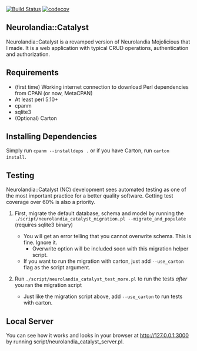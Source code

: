 [![Build Status](https://travis-ci.org/momozor/Neurolandia-Catalyst.svg?branch=master)](https://travis-ci.org/momozor/Neurolandia-Catalyst)
[![codecov](https://codecov.io/gh/momozor/Neurolandia-Catalyst/branch/master/graph/badge.svg)](https://codecov.io/gh/momozor/Neurolandia-Catalyst)

Neurolandia::Catalyst
---------------------
Neurolandia::Catalyst is a revamped version of Neurolandia Mojolicious that I made.
It is a web application with typical CRUD operations, authentication and authorization.

Requirements
------------
* (first time) Working internet connection to download Perl dependencies
from CPAN (or now, MetaCPAN)
* At least perl 5.10+
* cpanm
* sqlite3
* (Optional) Carton

Installing Dependencies
-----------------------
Simply run `cpanm --installdeps .` or if you have Carton, run `carton install`.

Testing
-------
Neurolandia::Catalyst (NC) development sees automated testing as one of the
most important practice for a better quality software. Getting test coverage
over 60% is also a priority.

1. First, migrate the default database, schema and model by running the
`./script/neurolandia_catalyst_migration.pl --migrate_and_populate` (requires sqlite3 binary)
    - You will get an error telling that you cannot overwrite schema. This is fine. Ignore it.
        - Overwrite option will be included soon with this migration helper script.
    - If you want to run the migration with carton, just add `--use_carton`
    flag as the script argument. 

2. Run `./script/neurolandia_catalyst_test_more.pl` to run the tests *after*
you ran the migration script
    - Just like the migration script above, add `--use_carton` to run tests
    with carton.

Local Server
------------
You can see how it works and looks in your browser at http://127.0.0.1:3000 by
running script/neurolandia_catalyst_server.pl.
